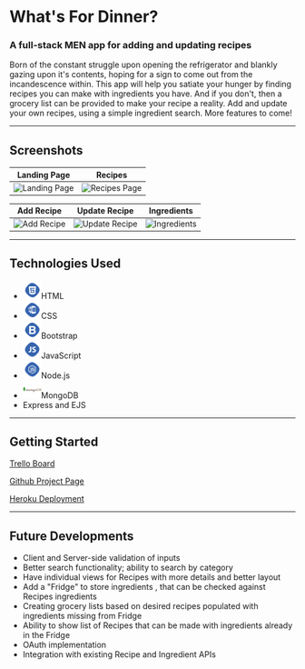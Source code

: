 # What's For Dinner?

### A full-stack MEN app for adding and updating recipes

Born of the constant struggle upon opening the refrigerator and blankly gazing upon it's contents, hoping for a sign to come out from the incandescence within. This app will help you satiate your hunger by finding recipes you can make with ingredients you have. And if you don't, then a grocery list can be provided to make your recipe a reality. Add and update your own recipes, using a simple ingredient search.
More features to come!

>
___
## Screenshots
Landing Page        |  Recipes
:-------------------------:|:-------------------------:
![Landing Page](https://i.imgur.com/Q45wbsE.png) |  ![Recipes Page](https://i.imgur.com/cykV8NL.png)

Add Recipe        |  Update Recipe    |     Ingredients
:-------------------------:|:-------------------------:|:-------------------------:
![Add Recipe](https://i.imgur.com/pOGHQrT.png) |  ![Update Recipe](https://i.imgur.com/c0w0jqx.png) | ![Ingredients](https://i.imgur.com/FOoi6tE.png)

___
## Technologies Used

* ![H5](/img/html.png)HTML
* ![CSS](/img/css.png)CSS
* ![Bootstrap](/img/bootstrap.png)Bootstrap
* ![JS](/img/javascript.png)JavaScript
* ![Node](/img/nodejs.png)Node.js
* ![MongoDB](/img/mongodb.png)MongoDB
* Express and EJS

___
## Getting Started

[Trello Board](https://trello.com/b/RYqMpEVJ/whats-for-dinner)

[Github Project Page](https://github.com/mattius9/whatsfordinner)

[Heroku Deployment](https://blooming-hamlet-89934.herokuapp.com/recipes)

___
## Future Developments

* Client and Server-side validation of inputs
* Better search functionality; ability to search by category
* Have individual views for Recipes with more details and better layout
* Add a "Fridge" to store ingredients , that can be checked against Recipes ingredients
* Creating grocery lists based on desired recipes populated with ingredients missing from Fridge
* Ability to show list of Recipes that can be made with ingredients already in the Fridge
* OAuth implementation
* Integration with existing Recipe and Ingredient APIs